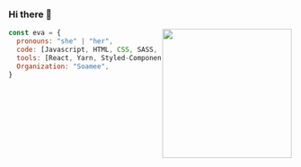 ### Hi there 👋
<img align='right' src="" width="230">

```javascript
const eva = {
  pronouns: "she" | "her",
  code: [Javascript, HTML, CSS, SASS, React, React Native, Bootstrap],
  tools: [React, Yarn, Styled-Components, Git],
  Organization: "Soamee",
}
```

<!--
**evalopezm/evalopezm** is a ✨ _special_ ✨ repository because its `README.md` (this file) appears on your GitHub profile.

Here are some ideas to get you started:

- 🔭 I’m currently working on ...
- 🌱 I’m currently learning React Native 
- 👯 I’m looking to collaborate on ...
- 🤔 I’m looking for help with ...
- 💬 Ask me about ...
- 📫 How to reach me: ...
- 😄 Pronouns: ...
- ⚡ Fun fact: ...
-->
